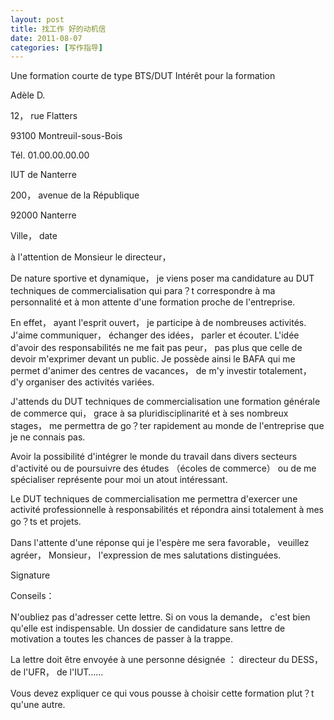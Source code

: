 ```yaml
---
layout: post
title: 找工作 好的动机信
date: 2011-08-07
categories: [写作指导]  
---
```


Une formation courte de type BTS/DUT Intérêt pour la formation

Adèle D.

12， rue Flatters

93100 Montreuil-sous-Bois

Tél. 01.00.00.00.00

IUT de Nanterre

200， avenue de la République

92000 Nanterre

Ville， date

à l'attention de Monsieur le directeur，

De nature sportive et dynamique， je viens poser ma candidature au DUT techniques de commercialisation qui para？t correspondre à ma personnalité et à mon attente d'une formation proche de l'entreprise.

En effet， ayant l'esprit ouvert， je participe à de nombreuses activités. J'aime communiquer， échanger des idées， parler et écouter. L'idée d'avoir des responsabilités ne me fait pas peur， pas plus que celle de devoir m'exprimer devant un public. Je possède ainsi le BAFA qui me permet d'animer des centres de vacances， de m'y investir totalement， d'y organiser des activités variées.

J'attends du DUT techniques de commercialisation une formation générale de commerce qui， grace à sa pluridisciplinarité et à ses nombreux stages， me permettra de go？ter rapidement au monde de l'entreprise que je ne connais pas.

Avoir la possibilité d'intégrer le monde du travail dans divers secteurs d'activité ou de poursuivre des études （écoles de commerce） ou de me spécialiser représente pour moi un atout intéressant.

Le DUT techniques de commercialisation me permettra d'exercer une activité professionnelle à responsabilités et répondra ainsi totalement à mes go？ts et projets.

Dans l'attente d'une réponse qui je l'espère me sera favorable， veuillez agréer， Monsieur， l'expression de mes salutations distinguées.

Signature

Conseils：

N'oubliez pas d'adresser cette lettre. Si on vous la demande， c'est bien qu'elle est indispensable. Un dossier de candidature sans lettre de motivation a toutes les chances de passer à la trappe.

La lettre doit être envoyée à une personne désignée ： directeur du DESS， de l'UFR， de l'IUT……

Vous devez expliquer ce qui vous pousse à choisir cette formation plut？t qu'une autre.
